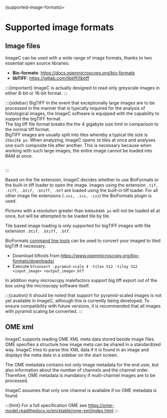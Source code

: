 (supported-image-formats)=
# Supported image formats

## Image files

ImageC can be used with a wide range of image formats, thanks to two essential open source libraries:

- **Bio-formats**: <https://docs.openmicroscopy.org/bio-formats>
- **libTIFF**: <https://gitlab.com/libtiff/libtiff>


:::{important}
ImageC is actually designed to read only greyscale images in either 8-bit or 16-bit format.
:::

:::{sidebar} BigTIFF
In the event that exceptionally large images are to be processed in the manner that is typically required for the analysis of histological images, the ImageC software is equipped with the capability to support the bigTIFF format. 
</br>
The big tiff file format breaks the the 4 gigabyte size limit in comparison to the normal tiff format.
</br>
BigTIFF images are usually split into tiles whereby a typical tile size is `256x256 px`.
When analyzing, ImageC opens `36` tiles at once and analyses one such composite tile after another.
This is necessary because when working with such large images, the entire image cannot be loaded into RAM at once.

```{image} images/tiles.png
```
:::

Based on the file extension, ImageC decides whether to use BioFormats or the built-in tiff loader to open the image.
Images using the extension `.tif, .tiff, .btif, .btiff, .btf` are loaded using the built-in tiff loader.
For all other image file extensions (`.vsi, .ics, .czi`) the BioFormats plugin is used.

Pictures with a resolution greater than `8466x8466 px` will not be loaded all at once, but will be attempted to be loaded tile by tile.

Tile based image loading is only supported for bigTIFF images with file extension `.btif, .btiff, .btf`.

BioFormats [command line tools](https://www.openmicroscopy.org/bio-formats/downloads/) can be used to convert your imaged to tiled bigTiff if necessary.

- Download bftools from <https://www.openmicroscopy.org/bio-formats/downloads/>
- Execute `bfconvert -pyramid-scale 4 -tilex 512 -tiley 512 <input_image> <output_image>.btf`

In addition many microscopy malefactors support big tiff export out of the box using the microscopy software itself.

:::{caution}
It should be noted that support for pyramid-scaled images is not yet available in ImageC, although this is currently being developed. To ensure compatibility with future versions, it is recommended that all images with pyramid scaling be converted.
:::

## OME xml

ImageC supports reading OME XML meta data stored beside image files.
OME specifies a structure how image meta can be shared in a standardized way.
ImageC tries to parse this XML data if it is found in an image and displays the meta data in a sidebar on the start screen.

The OME metadata contains not only image metadata for the end user, but also information about the number of channels and the channel order.
Therefore, OME metadata is mandatory if multi-channel images are to be processed.

ImageC assumes that only one channel is available if no OME metadata is found.

:::{hint}
For a full specification OME see <https://ome-model.readthedocs.io/en/stable/ome-xml/index.html>
:::